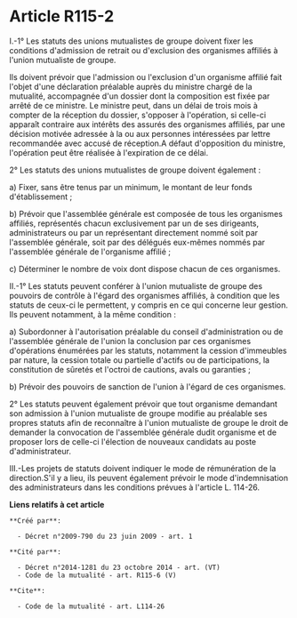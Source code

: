 # Article R115-2

I.-1° Les statuts des unions mutualistes de groupe doivent fixer les conditions d'admission de retrait ou d'exclusion des
organismes affiliés à l'union mutualiste de groupe. 

Ils doivent prévoir que l'admission ou l'exclusion d'un organisme affilié fait l'objet d'une déclaration préalable auprès du
ministre chargé de la mutualité, accompagnée d'un dossier dont la composition est fixée par arrêté de ce ministre. Le
ministre peut, dans un délai de trois mois à compter de la réception du dossier, s'opposer à l'opération, si celle-ci
apparaît contraire aux intérêts des assurés des organismes affiliés, par une décision motivée adressée à la ou aux personnes
intéressées par lettre recommandée avec accusé de réception.A défaut d'opposition du ministre, l'opération peut être réalisée
à l'expiration de ce délai. 

2° Les statuts des unions mutualistes de groupe doivent également : 

a) Fixer, sans être tenus par un minimum, le montant de leur fonds d'établissement ; 

b) Prévoir que l'assemblée générale est composée de tous les organismes affiliés, représentés chacun exclusivement par un de
ses dirigeants, administrateurs ou par un représentant directement nommé soit par l'assemblée générale, soit par des délégués
eux-mêmes nommés par l'assemblée générale de l'organisme affilié ; 

c) Déterminer le nombre de voix dont dispose chacun de ces organismes. 

II.-1° Les statuts peuvent conférer à l'union mutualiste de groupe des pouvoirs de contrôle à l'égard des organismes
affiliés, à condition que les statuts de ceux-ci le permettent, y compris en ce qui concerne leur gestion. Ils peuvent
notamment, à la même condition : 

a) Subordonner à l'autorisation préalable du conseil d'administration ou de l'assemblée générale de l'union la conclusion par
ces organismes d'opérations énumérées par les statuts, notamment la cession d'immeubles par nature, la cession totale ou
partielle d'actifs ou de participations, la constitution de sûretés et l'octroi de cautions, avals ou garanties ; 

b) Prévoir des pouvoirs de sanction de l'union à l'égard de ces organismes. 

2° Les statuts peuvent également prévoir que tout organisme demandant son admission à l'union mutualiste de groupe modifie au
préalable ses propres statuts afin de reconnaître à l'union mutualiste de groupe le droit de demander la convocation de
l'assemblée générale dudit organisme et de proposer lors de celle-ci l'élection de nouveaux candidats au poste
d'administrateur. 

III.-Les projets de statuts doivent indiquer le mode de rémunération de la direction.S'il y a lieu, ils peuvent également
prévoir le mode d'indemnisation des administrateurs dans les conditions prévues à l'article L. 114-26.

**Liens relatifs à cet article**

	**Créé par**:

	  - Décret n°2009-790 du 23 juin 2009 - art. 1

	**Cité par**:

	  - Décret n°2014-1281 du 23 octobre 2014 - art. (VT)
	  - Code de la mutualité - art. R115-6 (V)

	**Cite**:

	  - Code de la mutualité - art. L114-26
